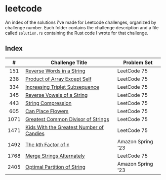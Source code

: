 # leetcode
An index of the solutions i've made for Leetcode challenges, organized by challenge number. Each folder contains the challenge
description and a file called `solution.rs` containing the Rust code I wrote for that challenge.

## Index
|#     |Challenge Title                                               |Problem Set        |
|:----:|--------------------------------------------------------------|-------------------|
|151   |[Reverse Words in a String](./151)                  |LeetCode 75        |
|238   |[Product of Array Except Self](./238)               |LeetCode 75        |
|334   |[Increasing Triplet Subsequence](./334)             |LeetCode 75        |
|345   |[Reverse Vowels of a String](./345)                 |LeetCode 75        |
|443   |[String Compression](./443)                         |LeetCode 75        |
|605   |[Can Place Flowers](./605)                          |LeetCode 75        |
|1071  |[Greatest Common Divisor of Strings](./1071)        |LeetCode 75        |
|1471  |[Kids With the Greatest Number of Candies](./1471)  |LeetCode 75        |
|1492  |[The kth Factor of n](./1492)                       |Amazon Spring '23  |
|1768  |[Merge Strings Alternately](./1768)                 |LeetCode 75        |
|2405  |[Optimal Partition of String](./2405)               |Amazon Spring '23  |
